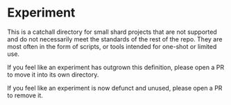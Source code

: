 # Experiment

This is a catchall directory for small shard projects that are not supported
and do not necessarily meet the standards of the rest of the repo. They are
most often in the form of scripts, or tools intended for one-shot or limited
use.

If you feel like an experiment has outgrown this definition, please
open a PR to move it into its own directory.

If you feel like an experiment is now defunct and unused, please open a PR to
remove it.